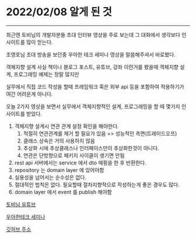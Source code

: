 # 2022/02/08 알게 된 것

---

최근엔 토비님의 개발자분들 초대 인터뷰 영상을 주로 보는데 그 대화에서 생각보다 인사이트를 많이 얻는다.

조영호님 초대 방송을 보던중 우아한 테크 세미나 영상을 말씀해주셔서 바로봤다.

객체지향 설계 사실 책이나 블로그 포스트, 유튜브, 강좌 이런거를 봤을때 객체지향 설계, 프로그래밍 예제는 정말 많지만

실무에서 직접 코드 작성을 할때 프레임워크 혹은 외부 api 등을 포함하여 적용하기가 여간 어려운게 아니다.

오늘 2가지 영상을 보면서 실무에서 객체지향적인 설계, 프로그래밍을 할 때 몇가지 인사이트를 받았다. 

1) 객체지향 설계시 연관 관계 설정 확인을 해야한다.
   1) 적절히 연관관계를 제거 할 필요가 있음 => 성능적인 측면(트레이드오프)
   2) 클래스 상속은 거의 사용하지 않음
   3) 추상화 시에 추상클래스나 인터페이스만이 추상화한것이 아니다.
   4) 연관은 단방향으로 패키지 사이클이 생기면 안됨
2) rest api 서버에서는 service 에서 dto 매핑을 한 후 반환한다.
3) repository 는 domain layer 에 있어야함
4) 실용성을 넘어서는 순수성은 없다.
5) 절대적인 법칙은 없다. 필요할때 절차지향적으로 작성하는게 좋은 경우도 많다. 
6) domain layer 에서 event 를 publish 해야함

[토비님 유튜브](https://youtu.be/8OclN9kZTE4)

[우아한테크 세미나](https://youtu.be/dJ5C4qRqAgA)

[깃허브 주소](https://github.com/eternity-oop/Woowahan-OO-03-domain-event)